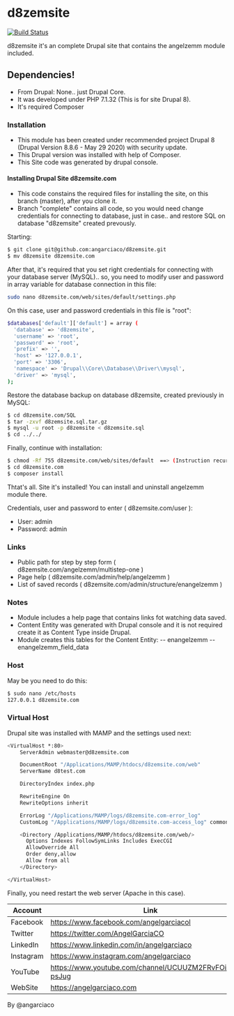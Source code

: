 # d8zemsite

[![Build Status](https://travis-ci.org/joemccann/dillinger.svg?branch=master)](https://angelgarciaco.com)

d8zemsite it's an complete Drupal site that contains the angelzemm module included.

## Dependencies!

  - From Drupal: None.. just Drupal Core. 
  - It was developed under PHP 7.1.32 (This is for site Drupal 8).
  - It's required Composer

### Installation

  - This module has been created under recommended project Drupal 8 (Drupal Version 8.8.6 - May 29 2020) with security update.
  - This Drupal version was installed with help of Composer.
  - This Site code was generated by drupal console.

#### Installing Drupal Site d8zemsite.com

  - This code constains the required files for installing the site, on this branch (master), after you clone it.
  - Branch "complete" contains all code, so you would need change credentials for connecting to database, just in case.. and restore SQL on database "d8zemsite" created prevously.

Starting:
```sh
$ git clone git@github.com:angarciaco/d8zemsite.git
$ mv d8zemsite d8zemsite.com
```
After that, it's required that you set right credentials for connecting with your database server (MySQL).. so, you need to modify user and password in array variable for database connection in this file:
```sh
sudo nano d8zemsite.com/web/sites/default/settings.php
```
On this case, user and password credentials in this file is "root":
```sh
$databases['default']['default'] = array (
  'database' => 'd8zemsite',
  'username' => 'root',
  'password' => 'root',
  'prefix' => '',
  'host' => '127.0.0.1',
  'port' => '3306',
  'namespace' => 'Drupal\\Core\\Database\\Driver\\mysql',
  'driver' => 'mysql',
);
```
Restore the database backup on database d8zemsite, created previously in MySQL:
```sh
$ cd d8zemsite.com/SQL
$ tar -zxvf d8zemsite.sql.tar.gz
$ mysql -u root -p d8zemsite < d8zemsite.sql
$ cd ../../
```
Finally, continue with installation:
```sh
$ chmod -Rf 755 d8zemsite.com/web/sites/default  ==> (Instruction recursive is for Mac)
$ cd d8zemsite.com
$ composer install
```
Thtat's all. Site it's installed! You can install and uninstall angelzemm module there.

Credentials, user and password to enter ( d8zemsite.com/user ):
  - User: admin
  - Password: admin


### Links

  - Public path for step by step form ( d8zemsite.com/angelzemm/multistep-one )
  - Page help ( d8zemsite.com/admin/help/angelzemm )
  - List of saved records ( d8zemsite.com/admin/structure/enangelzemm )

### Notes

  - Module includes a help page that contains links fot watching data saved.
  - Content Entity was generated with Drupal console and it is not required create it as Content Type inside Drupal.
  - Module creates this tables for the Content Entity:
  -- enangelzemm
  -- enangelzemm_field_data

### Host

May be you need to do this:

```sh
$ sudo nano /etc/hosts
127.0.0.1 d8zemsite.com
```

### Virtual Host

Drupal site was installed with MAMP and the settings used next:

```sh
<VirtualHost *:80>
    ServerAdmin webmaster@d8zemsite.com

    DocumentRoot "/Applications/MAMP/htdocs/d8zemsite.com/web"
    ServerName d8test.com

    DirectoryIndex index.php

    RewriteEngine On
    RewriteOptions inherit

    ErrorLog "/Applications/MAMP/logs/d8zemsite.com-error_log"
    CustomLog "/Applications/MAMP/logs/d8zemsite.com-access_log" common

    <Directory /Applications/MAMP/htdocs/d8zemsite.com/web/>
      Options Indexes FollowSymLinks Includes ExecCGI
      AllowOverride All
      Order deny,allow
      Allow from all
    </Directory>

</VirtualHost>
```

Finally, you need restart the web server (Apache in this case).


| Account | Link |
| ------ | ------ |
| Facebook | https://www.facebook.com/angelgarciacol |
| Twitter | https://twitter.com/AngelGarciaCO |
| LinkedIn | https://www.linkedin.com/in/angelgarciaco |
| Instagram | https://www.instagram.com/angelgarciaco |
| YouTube | https://www.youtube.com/channel/UCUUZM2FRvFOiP7j2b-psJug |
| WebSite | https://angelgarciaco.com |


By @angarciaco


